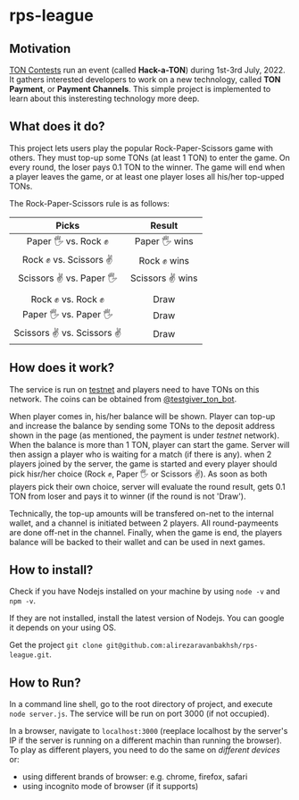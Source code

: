 # rps-league

## Motivation

[TON Contests](https://t.me/toncontests) run an event (called **Hack-a-TON**) during 1st-3rd July, 2022. It gathers interested developers to work on a new technology, called **TON Payment**, or **Payment Channels**. This simple project is implemented to learn about this insteresting technology more deep.

## What does it do?

This project lets users play the popular Rock-Paper-Scissors game with others. They must top-up some TONs (at least 1 TON) to enter the game. On every round, the loser pays 0.1 TON to the winner. The game will end when a player leaves the game, or at least one player loses all his/her top-upped TONs.

The Rock-Paper-Scissors rule is as follows:

| Picks | Result |
|:--------:|:-----:|
|Paper 🖐 vs. Rock ✊ | Paper 🖐 wins |
|Rock ✊ vs. Scissors ✌️ |  Rock ✊ wins |
|Scissors ✌️ vs. Paper 🖐 | Scissors ✌️ wins|
|||
|Rock ✊ vs. Rock ✊ | Draw |
|Paper 🖐 vs. Paper 🖐 | Draw|
|Scissors ✌️ vs. Scissors ✌️ |  Draw|

## How does it work?

The service is run on [testnet](https://testnet.toncenter.com/) and players need to have TONs on this network. The coins can be obtained from [@testgiver_ton_bot](https://t.me/testgiver_ton_bot).

When player comes in, his/her balance will be shown. Player can top-up and increase the balance by sending some TONs to the deposit address shown in the page (as mentioned, the payment is under *testnet* network). When the balance is more than 1 TON, player can start the game. Server will then assign a player who is waiting for a match (if there is any). when 2 players joined by the server, the game is started and every player should pick hisr/her choice (Rock ✊, Paper 🖐 or Scissors ✌️). As soon as both players pick their own choice, server will evaluate the round result, gets 0.1 TON from loser and pays it to winner (if the round is not 'Draw').

Technically, the top-up amounts will be transfered on-net to the internal wallet, and a channel is initiated between 2 players. All round-paymeents are done off-net in the channel. Finally, when the game is end, the players balance will be backed to their wallet and can be used in next games.

## How to install?

Check if you have Nodejs installed on your machine by using `node -v` and `npm -v`.

If they are not installed, install the latest version of Nodejs. You can google it depends on your using OS.

Get the project `git clone git@github.com:alirezaravanbakhsh/rps-league.git`.

## How to Run?

In a command line shell, go to the root directory of project, and execute `node server.js`. The service will be run on port 3000 (if not occupied).

In a browser, navigate to `localhost:3000` (reeplace localhost by the server's IP if the server is running on a different machin than running the browser). To play as different players, you need to do the same on *different devices* or:

- using different brands of browser: e.g. chrome, firefox, safari
- using incognito mode of browser (if it supports)
